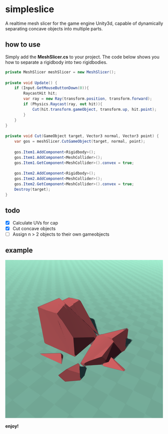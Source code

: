 # simpleslice
A realtime mesh slicer for the game engine Unity3d, capable of dynamically separating concave objects into multiple parts.

## how to use
Simply add the **MeshSlicer.cs** to your project.
The code below shows you how to separate a rigidbody into two rigidbodies.

```c#
private MeshSlicer meshSlicer = new MeshSlicer();

private void Update() {
    if (Input.GetMouseButtonDown(0)){
        RaycastHit hit;
        var ray = new Ray(transform.position, transform.forward);
        if (Physics.Raycast(ray, out hit)){ 
            Cut(hit.transform.gameObject, transform.up, hit.point); 
        }
    }
}

private void Cut(GameObject target, Vector3 normal, Vector3 point) {
    var gos = meshSlicer.CutGameObject(target, normal, point);

    gos.Item1.AddComponent<Rigidbody>();
    gos.Item1.AddComponent<MeshCollider>();
    gos.Item1.GetComponent<MeshCollider>().convex = true;

    gos.Item2.AddComponent<Rigidbody>();        
    gos.Item2.AddComponent<MeshCollider>();       
    gos.Item2.GetComponent<MeshCollider>().convex = true;
    Destroy(target);
}
```

## todo
- [x] Calculate UVs for cap
- [x] Cut concave objects
- [ ] Assign n > 2 objects to their own gameobjects 

## example
![slice_img](https://github.com/olafvisker/simpleslice/blob/master/Img/slice.png "Sliced Cube")

**enjoy!**

